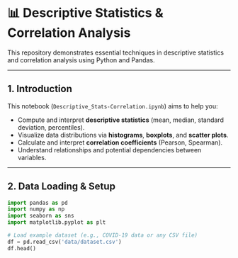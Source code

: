 # 📊 Descriptive Statistics & Correlation Analysis

This repository demonstrates essential techniques in descriptive statistics and correlation analysis using Python and Pandas.

---

## 1. Introduction

This notebook (`Descriptive_Stats-Correlation.ipynb`) aims to help you:
- Compute and interpret **descriptive statistics** (mean, median, standard deviation, percentiles).
- Visualize data distributions via **histograms**, **boxplots**, and **scatter plots**.
- Calculate and interpret **correlation coefficients** (Pearson, Spearman).
- Understand relationships and potential dependencies between variables.

---

## 2. Data Loading & Setup

```python
import pandas as pd
import numpy as np
import seaborn as sns
import matplotlib.pyplot as plt

# Load example dataset (e.g., COVID-19 data or any CSV file)
df = pd.read_csv('data/dataset.csv')
df.head()
